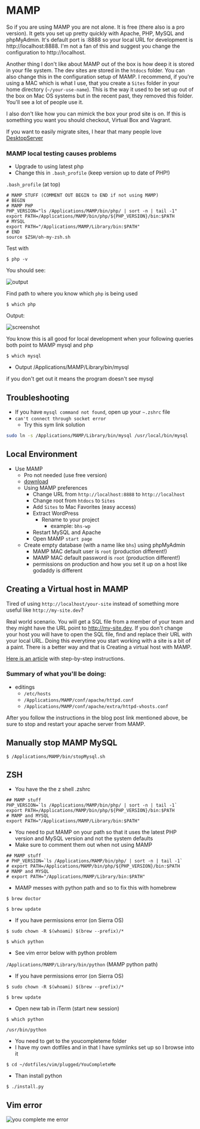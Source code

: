 # MAMP

So if you are using MAMP you are not alone. It is free (there also is a pro version). It gets you set up pretty quickly with Apache, PHP, MySQL and phpMyAdmin. It's default port is :8888 so your local URL for development is http://localhost:8888. I'm not a fan of this and suggest you change the configuration to http://localhost.

Another thing I don't like about MAMP out of the box is how deep it is stored in your file system. The dev sites are stored in the `htdocs` folder. You can also change this in the configuration setup of MAMP. I recommend, if you're using a MAC which is what I use, that you create a `Sites` folder in your home directory (`~/your-use-name`). This is the way it used to be set up out of the box on Mac OS systems but in the recent past, they removed this folder. You'll see a lot of people use it.

I also don't like how you can mimick the box your prod site is on. If this is something you want you should checkout, Virtual Box and Vagrant.

If you want to easily migrate sites, I hear that many people love [DesktopServer](https://serverpress.com/get-desktopserver/)

### MAMP local testing causes problems
* Upgrade to using latest php
* Change this in `.bash_profile` (keep version up to date of PHP!)

`.bash_profile` (at top)

```
# MAMP STUFF (COMMENT OUT BEGIN to END if not using MAMP)
# BEGIN
# MAMP PHP
PHP_VERSION="ls /Applications/MAMP/bin/php/ | sort -n | tail -1"
export PATH=/Applications/MAMP/bin/php/${PHP_VERSION}/bin:$PATH
# MYSQL
export PATH="/Applications/MAMP/Library/bin:$PATH"
# END 
source $ZSH/oh-my-zsh.sh
```

Test with

```
$ php -v
```

You should see:

![output](https://i.imgur.com/QzljTo7.png)

Find path to where you know which `php` is being used

```
$ which php
```

Output:

![screenshot](https://i.imgur.com/HOnRQ4t.png)

You know this is all good for local development when your following queries both point to MAMP mysql and php

```
$ which mysql
```

* Output
/Applications/MAMP/Library/bin/mysql

if you don't get out it means the program doesn't see mysql

## Troubleshooting
* If you have `mysql command not found`, open up your `~.zshrc` file
* `can't connect through socket error`
    - Try this sym link solution

```bash
sudo ln -s /Applications/MAMP/Library/bin/mysql /usr/local/bin/mysql
```

## Local Environment
* Use MAMP
    - Pro not needed (use free version)
    - [download](https://www.mamp.info/en/downloads/)
    - Using MAMP preferences
        + Change URL from `http://localhost:8888` to `http://localhost`
        + Change root from `htdocs` to `Sites`
        + Add `Sites` to Mac Favorites (easy access)
        + Extract WordPress
            * Rename to your project
                - example: `bhs-wp`
        + Restart MySQL and Apache
        + Open MAMP `start page`
    - Create empty database (with a name like `bhs`) using phpMyAdmin
        + MAMP MAC default user is `root` (production different!)
        + MAMP MAC default password is `root` (production different!)
        + permissions on production and how you set it up on a host like godaddy is different

## Creating a Virtual host in MAMP

Tired of using `http://localhost/your-site` instead of something more useful like `http://my-site.dev`?

Real world scenario. You will get a SQL file from a member of your team and they might have the URL point to http://my-site.dev. If you don't change your host you will have to open the SQL file, find and replace their URL with your local URL. Doing this everytime you start working with a site is a bit of a paint. There is a better way and that is Creating a virtual host with MAMP.

[Here is an article](http://foundationphp.com/tutorials/vhosts_mamp.php) with step-by-step instructions.

### Summary of what you'll be doing:

* editings
    * `/etc/hosts`
    * `/Applications/MAMP/conf/apache/httpd.conf`
    * `/Applications/MAMP/conf/apache/extra/httpd-vhosts.conf`
 
After you follow the instructions in the blog post link mentioned above, be sure to stop and restart your apache server from MAMP.

## Manually stop MAMP MySQL
`$ /Applications/MAMP/bin/stopMysql.sh`

## ZSH
* You have the the z shell .zshrc

```
## MAMP stuff
PHP_VERSION=`ls /Applications/MAMP/bin/php/ | sort -n | tail -1`
export PATH=/Applications/MAMP/bin/php/${PHP_VERSION}/bin:$PATH
# MAMP and MYSQL
export PATH="/Applications/MAMP/Library/bin:$PATH"
```

* You need to put MAMP on your path so that it uses the latest PHP version and MySQL version and not the system defaults
* Make sure to comment them out when not using MAMP

```
## MAMP stuff
# PHP_VERSION=`ls /Applications/MAMP/bin/php/ | sort -n | tail -1`
# export PATH=/Applications/MAMP/bin/php/${PHP_VERSION}/bin:$PATH
# MAMP and MYSQL
# export PATH="/Applications/MAMP/Library/bin:$PATH"
```

* MAMP messes with python path and so to fix this with homebrew

`$ brew doctor`

`$ brew update`

* If you have permissions error (on Sierra OS)

`$ sudo chown -R $(whoami) $(brew --prefix)/*`

`$ which python`

* See vim error below with python problem

`/Applications/MAMP/Library/bin/python` (MAMP python path)

* If you have permissions error (on Sierra OS)

`$ sudo chown -R $(whoami) $(brew --prefix)/*`

`$ brew update`

* Open new tab in iTerm (start new session)

`$ which python`

`/usr/bin/python`

* You need to get to the youcompleteme folder
* I have my own dotfiles and in that I have symlinks set up so I browse into it

`$ cd ~/dotfiles/vim/plugged/YouCompleteMe`

* Than install python

`$ ./install.py`

## Vim error
![you complete me error](https://i.imgur.com/5q4gzYQ.png)
